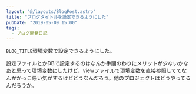 ```yaml
---
layout: "@/layouts/BlogPost.astro"
title: "ブログタイトルを設定できるようにした"
pubDate: "2019-05-09 15:00"
tags:
  - ブログ開発日記
---
```

`BLOG_TITLE`環境変数で設定できるようにした。

設定ファイルとかDBで設定するのはなんか手間のわりにメリットが少ないかなあと思って環境変数にしたけど、viewファイルで環境変数を直接参照しててなんかかっこ悪い気がするけどどうなんだろう。他のプロジェクトはどうやってるんだろうか。
